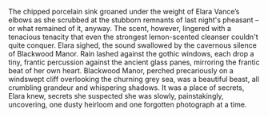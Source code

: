 The chipped porcelain sink groaned under the weight of Elara Vance’s elbows as she scrubbed at the stubborn remnants of last night's pheasant – or what remained of it, anyway.  The scent, however, lingered with a tenacious tenacity that even the strongest lemon-scented cleanser couldn't quite conquer.  Elara sighed, the sound swallowed by the cavernous silence of Blackwood Manor.  Rain lashed against the gothic windows, each drop a tiny, frantic percussion against the ancient glass panes, mirroring the frantic beat of her own heart. Blackwood Manor, perched precariously on a windswept cliff overlooking the churning grey sea, was a beautiful beast, all crumbling grandeur and whispering shadows.  It was a place of secrets, Elara knew,  secrets she suspected she was slowly, painstakingly, uncovering, one dusty heirloom and one forgotten photograph at a time.
